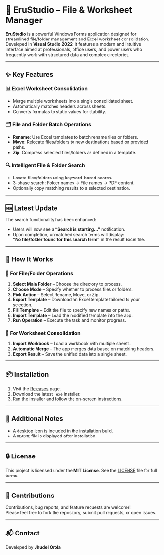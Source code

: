 
# 📁 EruStudio – File & Worksheet Manager

**EruStudio** is a powerful Windows Forms application designed for streamlined file/folder management and Excel worksheet consolidation. Developed in **Visual Studio 2022**, it features a modern and intuitive interface aimed at professionals, office users, and power users who frequently work with structured data and complex directories.

---

## ✨ Key Features

### 📊 Excel Worksheet Consolidation
- Merge multiple worksheets into a single consolidated sheet.
- Automatically matches headers across sheets.
- Converts formulas to static values for stability.

### 🗂 File and Folder Batch Operations
- **Rename**: Use Excel templates to batch rename files or folders.
- **Move**: Relocate files/folders to new destinations based on provided paths.
- **Zip**: Compress selected files/folders as defined in a template.

### 🔍 Intelligent File & Folder Search
- Locate files/folders using keyword-based search.
- 3-phase search: Folder names → File names → PDF content.
- Optionally copy matching results to a selected destination.

---

## 🆕 Latest Update

The search functionality has been enhanced:

- Users will now see a **“Search is starting…”** notification.
- Upon completion, unmatched search terms will display:  
  **“No file/folder found for this search term”** in the result Excel file.

---

## 🧰 How It Works

### 🔧 For File/Folder Operations
1. **Select Main Folder** – Choose the directory to process.
2. **Choose Mode** – Specify whether to process files or folders.
3. **Pick Action** – Select Rename, Move, or Zip.
4. **Export Template** – Download an Excel template tailored to your selection.
5. **Fill Template** – Edit the file to specify new names or paths.
6. **Import Template** – Load the modified template into the app.
7. **Run Operation** – Execute the task and monitor progress.

### 📑 For Worksheet Consolidation
1. **Import Workbook** – Load a workbook with multiple sheets.
2. **Automatic Merge** – The app merges data based on matching headers.
3. **Export Result** – Save the unified data into a single sheet.

---

## 📦 Installation

1. Visit the [Releases](https://github.com/jhudel26/EruStudio/releases/tag/V.0.1.1) page.
2. Download the latest `.exe` installer.
3. Run the installer and follow the on-screen instructions.

---

## 🧾 Additional Notes

- A desktop icon is included in the installation build.
- A `README` file is displayed after installation.

---

## 🔒 License

This project is licensed under the **MIT License**. See the [LICENSE](https://github.com/jhudel26/EruStudio/blob/master/LICENSE.txt) file for full terms.

---

## 🤝 Contributions

Contributions, bug reports, and feature requests are welcome!  
Please feel free to fork the repository, submit pull requests, or open issues.

---

## 📬 Contact

Developed by **Jhudel Orola**  
